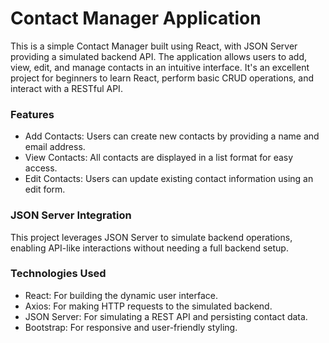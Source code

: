# Contact Manager Application
This is a simple Contact Manager built using React, with JSON Server providing a simulated backend API. The application allows users to add, view, edit, and manage contacts in an intuitive interface. It's an excellent project for beginners to learn React, perform basic CRUD operations, and interact with a RESTful API.

### Features
- Add Contacts: Users can create new contacts by providing a name and email address.
- View Contacts: All contacts are displayed in a list format for easy access.
- Edit Contacts: Users can update existing contact information using an edit form.

### JSON Server Integration
This project leverages JSON Server to simulate backend operations, enabling API-like interactions without needing a full backend setup.

### Technologies Used
- React: For building the dynamic user interface.
- Axios: For making HTTP requests to the simulated backend.
- JSON Server: For simulating a REST API and persisting contact data.
- Bootstrap: For responsive and user-friendly styling.